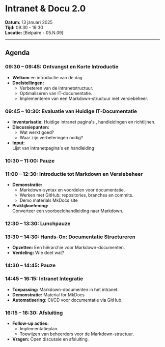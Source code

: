 # **Intranet & Docu 2.0**

**Datum:** 13 januari 2025  
**Tijd:** 09:30 \- 16:30  
**Locatie:** \[Belpaire \- 05.N.09\]

---

## **Agenda**

### **09:30 – 09:45: Ontvangst en Korte Introductie**

* **Welkom** en introductie van de dag.  
* **Doelstellingen:**  
  * Verbeteren van de intranetstructuur.  
  * Optimaliseren van IT-documentatie.  
  * Implementeren van een Markdown-structuur met versiebeheer.

### **09:45 – 10:30: Evaluatie van Huidige IT-Documentatie**

* **Inventarisatie:** Huidige intranet pagina's , handleidingen en richtlijnen.  
* **Discussiepunten:**  
  * Wat werkt goed?  
  * Waar zijn verbeteringen nodig?  
* **Input:**  
  Lijst van intranetpagina's en handleiding

### **10:30 – 11:00: Pauze**

### **11:00 – 12:30: Introductie tot Markdown en Versiebeheer**

* **Demonstratie:**  
  * Markdown-syntax en voordelen voor documentatie.  
  * Werken met GitHub: repositories, branches en commits.  
  * Demo materials MkDocs site   
* **Praktijkoefening:**  
  Converteer een voorbeeldhandleiding naar Markdown.

### **12:30 – 13:30: Lunchpauze** 

### **13:30 – 14:30: Hands-On: Documentatie Structureren**

* **Opzetten:** Een hiërarchie voor Markdown-documenten.  
* **Verdeling:** Wie doet wat?

### **14:30 – 14:45: Pauze**

### **14:45 – 16:15: Intranet Integratie**

* **Toepassing:** Markdown-documenten in het intranet.  
* **Demonstratie:** Material for MkDocs  
* **Automatisering:** CI/CD voor documentatie via GitHub.

### **16:15 – 16:30: Afsluiting**

* **Follow-up acties:**  
  * Implementatieplan.  
  * Toewijzen van beheerders voor de Markdown-structuur.  
* **Vragen:** Open discussie en afsluiting.